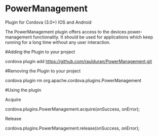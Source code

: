 PowerManagement
===============
Plugin for Cordova (3.0+) IOS and Android

The PowerManagement plugin offers access to the devices power-management functionality.
It should be used for applications which keep running for a long time without any user interaction.

#Adding the Plugin to your project

cordova plugin add https://github.com/raulduran/PowerManagement.git

#Removing the Plugin to your project

cordova plugin rm org.apache.cordova.plugins.PowerManagement

#Using the plugin

Acquire

cordova.plugins.PowerManagement.acquire(onSuccess, onError);

Release

cordova.plugins.PowerManagement.release(onSuccess, onError);